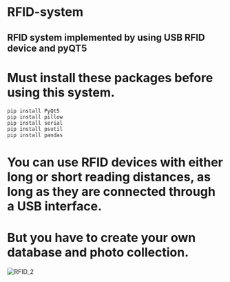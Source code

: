 # RFID-system
## RFID system implemented by using USB RFID device and pyQT5

# Must install these packages before using this system.
```
pip install PyQt5
pip install pillow
pip install serial
pip install psutil
pip install pandas
```

# You can use RFID devices with either long or short reading distances, as long as they are connected through a USB interface.
# But you have to create your own database and photo collection.


![RFID_2](https://user-images.githubusercontent.com/46851653/230574295-d5826d03-a14d-4738-b0a8-557a6aad908e.png)

